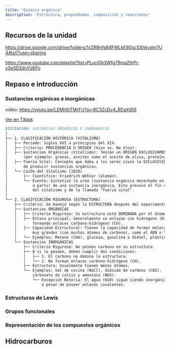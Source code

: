 ```yaml
---
title: "Química orgánica"
description: "Estructura, propiedades, composición y reacciones"
---
```


## Recursos de la unidad

https://drive.google.com/drive/folders/1xZR8nfs64FWLkE9DscSXhkydm7U44ts0?usp=sharing

https://www.youtube.com/playlist?list=PLvciGh3Wfg79maZIhPi-v3eSD2dvYzKFo

## Repaso e introducción

### Sustancias orgánicas e inorgánicas

video: https://youtu.be/LEMh0iTMrFU?si=9C3ZcDv4_RDaYd55

[Ver en Tiktok](https://vt.tiktok.com/ZSUu1eWXU/)

```markdown
DISTINCIÓN: SUSTANCIAS ORGÁNICAS E INORGÁNICAS
│
├── 1. CLASIFICACIÓN HISTÓRICA (VITALISMO)
│   ├── Periodo: Siglos XVI a principios del XIX.
│   ├── Criterio: PROCEDENCIA U ORIGEN (Vivo vs. No Vivo).
│   ├── Sustancias Orgánicas (Vitalismo): Tenían un ORIGEN EXCLUSIVAMENTE VIVO 
│       (por ejemplo: grasas, aceites como el aceite de oliva, proteínas y carbohidratos).
│   ├── Fuerza Vital: Concepto que daba a los seres vivos la EXCLUSIVIDAD 
│       de producir sustancias orgánicas.
│   └── Caída del Vitalismo (1828)
│       ├── Científico: Friedrich Wöhler (alemán).
│       └── Evento: Sintetizó la urea (sustancia orgánica desechada en la orina) 
│           a partir de una sustancia inorgánica. Esto provocó el fin de la idea 
│           del vitalismo y de la llamada "fuerza vital".
│
└── 2. CLASIFICACIÓN RIGUROSA (ESTRUCTURA)
    ├── Criterio: Se manejó según la ESTRUCTURA después del experimento de 1828.
    ├── Sustancias ORGÁNICAS
    │   ├── Criterio Riguroso: Su estructura está DOMINADA por el átomo de carbono (C).
    │   ├── Enlace principal: Generalmente se enlazan con hidrógeno (H), 
    │       formando enlaces carbono-hidrógeno (CH).
    │   ├── Capacidad Estructural: Tienen la capacidad de formar moléculas 
    │       muy grandes (con muchos átomos de carbono), como el ADN o la hemoglobina.
    │   └── Ejemplos: Metano (CH4), glucosa, gasolina o diésel, plásticos.
    └── Sustancias INORGÁNICAS
        ├── Criterio Riguroso: No poseen carbono en su estructura.
        ├── O si lo poseen, deben cumplir dos condiciones:
        │   ├── 1. El carbono no domina la estructura.
        │   └── 2. No forman enlaces carbono-hidrógeno (CH).
        ├── Estructura: Usualmente tienen menos átomos.
        └── Ejemplos: Sal de cocina (NaCl), dióxido de carbono (CO2), 
            carbonato de calcio y amoníaco (NH3).
            └── Excepción Notoria: El agua (H2O) sigue siendo inorgánica, 
                a pesar de poseer enlaces covalentes.
```

### Estructuras de Lewis

### Grupos funcionales

### Representación de los compuestos orgánicos

## Hidrocarburos